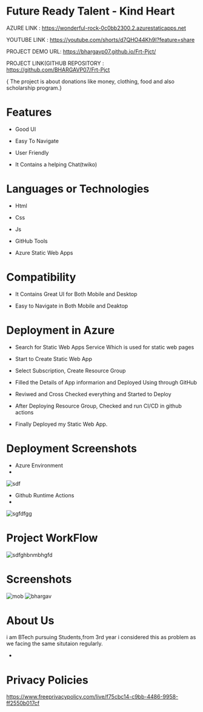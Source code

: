 # Future Ready Talent - Kind Heart



AZURE LINK : https://wonderful-rock-0c0bb2300.2.azurestaticapps.net

YOUTUBE LINK : https://youtube.com/shorts/d7QHO44Kh9I?feature=share

PROJECT DEMO URL: https://bhargavp07.github.io/Frt-Pjct/


PROJECT LINK(GITHUB REPOSITORY : https://github.com/BHARGAVP07/Frt-Pjct 





{ The project is about donations like money, clothing, food and also scholarship program.}

# Features
-  Good UI

-  Easy To Navigate

-  User Friendly

-  It Contains a helping Chat(twiko)



# Languages or Technologies

-  Html

-  Css

-  Js

-  GitHub Tools

-  Azure Static Web Apps

# Compatibility
 -  It Contains Great UI for Both Mobile and Desktop
 
 -  Easy to Navigate in Both Mobile and Deaktop

# Deployment in Azure

-  Search for Static Web Apps Service Which is used for static web pages

-  Start to Create Static Web App

-  Select Subscription, Create Resource Group 

-  Filled the Details of App informarion and Deployed Using through GitHub

-  Reviwed and Cross Checked everything and Started to Deploy 

-  After Deploying Resource Group, Checked and run CI/CD in github actions 

-  Finally Deployed my Static Web App.

# Deployment  Screenshots

- Azure Environment
- 
![sdf](https://user-images.githubusercontent.com/113291883/198836205-c60e115f-4462-4541-8946-1a5ff5150166.PNG)


- Github Runtime Actions
- 
![sgfdfgg](https://user-images.githubusercontent.com/113291883/198836180-17a57ac5-fb88-43ad-9df6-552462a8beb7.PNG)

# Project WorkFlow

![sdfghbnmbhgfd](https://user-images.githubusercontent.com/113291883/198836196-6292bd23-5f42-4a50-852b-f8d0308881e3.PNG)


 
# Screenshots
![mob](https://user-images.githubusercontent.com/113291883/198835443-2b3e2acd-7fd2-4e23-9b48-a9f0d7d3410f.PNG)
![bhargav](https://user-images.githubusercontent.com/113291883/198835446-937f4b4e-c0c6-45e0-ac5a-c2a07241afc7.PNG)


# About Us
i am BTech pursuing Students,from 3rd year i considered this as problem as we facing the same situtaion regularly.

- 



# Privacy Policies 
https://www.freeprivacypolicy.com/live/f75cbc14-c9bb-4486-9958-ff2550b017cf
